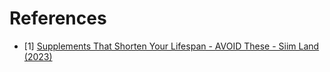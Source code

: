 # References

- [1] [Supplements That Shorten Your Lifespan - AVOID These - Siim Land (2023)](https://www.youtube.com/watch?v=oNJ33A2Z5tM)